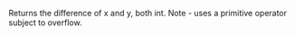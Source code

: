 Returns the difference of x and y, both int.
  Note - uses a primitive operator subject to overflow.